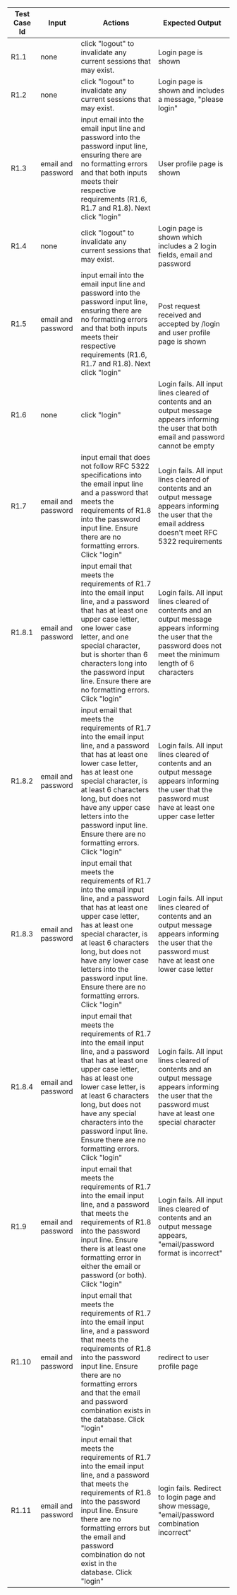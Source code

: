 | Test Case Id | Input              | Actions                                                                                                                                                                                                                                                                                                                             | Expected Output                                                                                                                                                      |
|--------------|--------------------|-------------------------------------------------------------------------------------------------------------------------------------------------------------------------------------------------------------------------------------------------------------------------------------------------------------------------------------|----------------------------------------------------------------------------------------------------------------------------------------------------------------------|
| R1.1         | none               | click "logout" to invalidate any current sessions that may exist.                                                                                                                                                                                                                                                                   | Login page is shown                                                                                                                                                  |
| R1.2         | none               | click "logout" to invalidate any current sessions that may exist.                                                                                                                                                                                                                                                                   | Login page is shown and includes a  message, "please login"                                                                                                          |
| R1.3         | email and password | input email into the email input line and password into the password input line, ensuring there are no formatting errors and that both inputs meets their respective requirements (R1.6, R1.7 and R1.8). Next click "login"                                                                                                         | User profile page is shown                                                                                                                                           |
| R1.4         | none               | click "logout" to invalidate any current sessions that may exist.                                                                                                                                                                                                                                                                   | Login page is shown which includes a 2 login fields, email and password                                                                                              |
| R1.5         | email and password | input email into the email input line and password into the password input line, ensuring there are no formatting errors and that both inputs meets their respective requirements (R1.6, R1.7 and R1.8). Next click "login"                                                                                                         | Post request received and accepted by  /login and user profile page is shown                                                                                         |
| R1.6         | none               | click "login"                                                                                                                                                                                                                                                                                                                       | Login fails. All input lines cleared of contents and an output message appears informing the user that both email and password cannot be empty                       |
| R1.7         | email and password | input email that does not follow RFC 5322 specifications into the email input line and a password that meets the  requirements of R1.8 into the password input line. Ensure there are no formatting errors. Click "login"                                                                                                           | Login fails. All input lines cleared of contents and an output message appears informing the user that the email address doesn't meet RFC 5322 requirements          |
| R1.8.1       | email and password | input email that meets the requirements of R1.7 into the email input line, and a password that has at least one upper case letter, one lower case letter, and one special character, but is shorter than 6 characters long into the password input line. Ensure there are no formatting errors. Click "login"                       | Login fails. All input lines cleared of contents and an output message appears informing the user that the password does not meet the minimum length of 6 characters |
| R1.8.2       | email and password | input email that meets the requirements of R1.7 into the email input line, and a password that has at least one lower case letter, has at least one special character,  is at least 6 characters long, but does not have any upper  case letters into the password input line. Ensure there are no formatting errors. Click "login" | Login fails. All input lines cleared of contents and an output message appears informing the user that the password must have at least one upper case letter         |
| R1.8.3       | email and password | input email that meets the requirements of R1.7 into the email input line, and a password that has at least one upper case letter, has at least one special character,  is at least 6 characters long, but does not have any lower case letters into the password input line. Ensure there are no formatting errors. Click "login"  | Login fails. All input lines cleared of contents and an output message appears informing the user that the password must have at least one lower case letter         |
| R1.8.4       | email and password | input email that meets the requirements of R1.7 into the email input line, and a password that has at least one upper case letter, has at least one lower case letter,  is at least 6 characters long, but does not have any special characters into the password input line. Ensure there are no formatting errors. Click "login"  | Login fails. All input lines cleared of contents and an output message appears informing the user that the password must have at least one special character         |
| R1.9         | email and password | input email that meets the requirements of R1.7 into the email input line, and a password that meets the  requirements of R1.8 into the password input line. Ensure  there is at least one formatting error in either the email or password (or both). Click "login"                                                                | Login fails. All input lines cleared of contents and an output message appears, "email/password format is incorrect"                                                 |
| R1.10        | email and password | input email that meets the requirements of R1.7 into the email input line, and a password that meets the  requirements of R1.8 into the password input line. Ensure  there are no formatting errors and that the email and password combination exists in the database. Click "login"                                               | redirect to user profile page                                                                                                                                        |
| R1.11        | email and password | input email that meets the requirements of R1.7 into the email input line, and a password that meets the  requirements of R1.8 into the password input line. Ensure  there are no formatting errors but the email and password combination do not exist in the database. Click "login"                                              | login fails. Redirect to login page and show message, "email/password combination incorrect"                                                                         |
